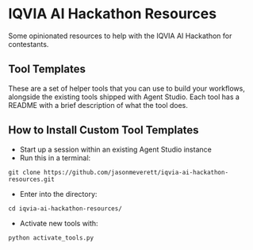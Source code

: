 # IQVIA AI Hackathon Resources

Some opinionated resources to help with the IQVIA AI Hackathon for contestants.

## Tool Templates

These are a set of helper tools that you can use to build your workflows, alongside the existing tools shipped with Agent Studio. Each tool has a README with a brief description of what the tool does.

## How to Install Custom Tool Templates

* Start up a session within an existing Agent Studio instance
* Run this in a terminal:

```
git clone https://github.com/jasonmeverett/iqvia-ai-hackathon-resources.git
```

* Enter into the directory:

```
cd iqvia-ai-hackathon-resources/
```

* Activate new tools with:

```
python activate_tools.py
```
